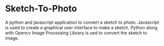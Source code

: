 # Sketch-To-Photo
A python and javascript application to convert a sketch to photo.
Javascript is used to create a graphical user interface to make a sketch.
Python along with Opencv Image Processing Library is ued to convert the sketch to image.
